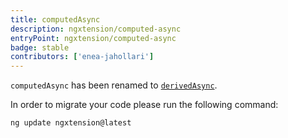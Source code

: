 ```yaml
---
title: computedAsync
description: ngxtension/computed-async
entryPoint: ngxtension/computed-async
badge: stable
contributors: ['enea-jahollari']
---
```


`computedAsync` has been renamed to [`derivedAsync`](/utilities/signals/derived-async).

In order to migrate your code please run the following command:

```bash
ng update ngxtension@latest
```
